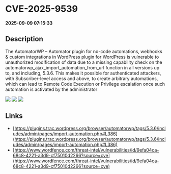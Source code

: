 # CVE-2025-9539

**2025-09-09 07:15:33**

## Description
The AutomatorWP – Automator plugin for no-code automations, webhooks & custom integrations in WordPress plugin for WordPress is vulnerable to unauthorized modification of data due to a missing capability check on the automatorwp_ajax_import_automation_from_url function in all versions up to, and including, 5.3.6. This makes it possible for authenticated attackers, with Subscriber-level access and above, to create arbitrary automations, which can lead to Remote Code Execution or Privilege escalation once such automation is activated by the administrator

![](https://img.shields.io/static/v1?label=Score&message=8.0&color=red)
![](https://img.shields.io/static/v1?label=Severity&message=HIGH&color=red)
![](https://img.shields.io/static/v1?label=CWE&message=RCE&color=green)

## Links
- [https://plugins.trac.wordpress.org/browser/automatorwp/tags/5.3.6/includes/admin/pages/import-automation.php#L386](https://plugins.trac.wordpress.org/browser/automatorwp/tags/5.3.6/includes/admin/pages/import-automation.php#L386)
- [https://www.wordfence.com/threat-intel/vulnerabilities/id/9efa04ca-68c8-4221-a3d9-cf75010d2266?source=cve](https://www.wordfence.com/threat-intel/vulnerabilities/id/9efa04ca-68c8-4221-a3d9-cf75010d2266?source=cve)
